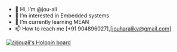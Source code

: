 - 👋 Hi, I’m @jou-ali
- 👀 I’m interested in Embedded systems 
- 🌱 I’m currently learning MEAN 
- 📫 How to reach me [+91 904896027],[jouharalikv@gmail.com]

[![@jouali's Holopin board](https://holopin.me/jouali)](https://holopin.io/@jouali)
<!---
jou-ali/jou-ali is a ✨ special ✨ repository because its `README.md` (this file) appears on your GitHub profile.
You can click the Preview link to take a look at your changes.
--->
